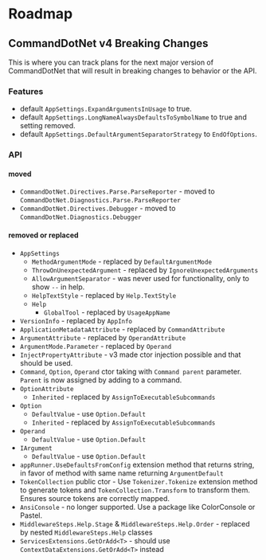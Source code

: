 # Roadmap

## CommandDotNet v4 Breaking Changes

This is where you can track plans for the next major version of CommandDotNet that
will result in breaking changes to behavior or the API.

### Features
* default `AppSettings.ExpandArgumentsInUsage` to true.
* default `AppSettings.LongNameAlwaysDefaultsToSymbolName` to true and setting removed.
* default `AppSettings.DefaultArgumentSeparatorStrategy` to `EndOfOptions`.

### API

#### moved
  * `CommandDotNet.Directives.Parse.ParseReporter` - moved to `CommandDotNet.Diagnostics.Parse.ParseReporter`
  * `CommandDotNet.Directives.Debugger` - moved to `CommandDotNet.Diagnostics.Debugger`

#### removed or replaced

  * `AppSettings`
    * `MethodArgumentMode` - replaced by `DefaultArgumentMode`
    * `ThrowOnUnexpectedArgument` - replaced by `IgnoreUnexpectedArguments`
    * `AllowArgumentSeparator` - was never used for functionality, only to show `--` in help.
    * `HelpTextStyle` - replaced by `Help.TextStyle`
    * `Help`
      * `GlobalTool` - replaced by `UsageAppName`
  * `VersionInfo` - replaced by `AppInfo`
  * `ApplicationMetadataAttribute` - replaced by `CommandAttribute`
  * `ArgumentAttribute` - replaced by `OperandAttribute`
  * `ArgumentMode.Parameter` - replaced by `Operand`
  * `InjectPropertyAttribute` - v3 made ctor injection possible and that should be used.
  * `Command`, `Option`, `Operand` ctor taking with `Command parent` parameter. `Parent` is now assigned by adding to a command.
  * `OptionAttribute`
    * `Inherited` - replaced by `AssignToExecutableSubcommands`
  * `Option`
    * `DefaultValue` - use `Option.Default`
    * `Inherited` - replaced by `AssignToExecutableSubcommands`
  * `Operand`
    * `DefaultValue` - use `Option.Default`
  * `IArgument`
    * `DefaultValue` - use `Option.Default`
  * `appRunner.UseDefaultsFromConfig` extension method that returns string, in favor of method with same name returning `ArgumentDefault`
  * `TokenCollection` public ctor - Use `Tokenizer.Tokenize` extension method to generate tokens and `TokenCollection.Transform` to transform them. Ensures source tokens are correctly mapped.
  * `AnsiConsole` - no longer supported. Use a package like ColorConsole or Pastel.
  * `MiddlewareSteps.Help.Stage` & `MiddlewareSteps.Help.Order` - replaced by nested `MiddlewareSteps.Help` classes
  * `ServicesExtensions.GetOrAdd<T>` - should use `ContextDataExtensions.GetOrAdd<T>` instead